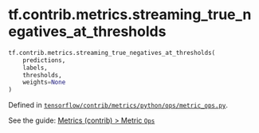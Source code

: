 <div itemscope itemtype="http://developers.google.com/ReferenceObject">
<meta itemprop="name" content="tf.contrib.metrics.streaming_true_negatives_at_thresholds" />
</div>

# tf.contrib.metrics.streaming_true_negatives_at_thresholds

``` python
tf.contrib.metrics.streaming_true_negatives_at_thresholds(
    predictions,
    labels,
    thresholds,
    weights=None
)
```



Defined in [`tensorflow/contrib/metrics/python/ops/metric_ops.py`](https://www.tensorflow.org/code/tensorflow/contrib/metrics/python/ops/metric_ops.py).

See the guide: [Metrics (contrib) > Metric `Ops`](../../../../../api_guides/python/contrib.metrics.md#Metric_Ops_)

